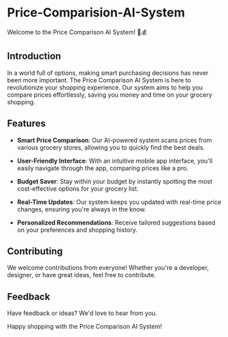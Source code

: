 # Price-Comparision-AI-System

Welcome to the Price Comparison AI System! 🛒💰

## Introduction

In a world full of options, making smart purchasing decisions has never been more important. The Price Comparison AI System is here to revolutionize your shopping experience. Our system aims to help you compare prices effortlessly, saving you money and time on your grocery shopping.

## Features

- **Smart Price Comparison**: Our AI-powered system scans prices from various grocery stores, allowing you to quickly find the best deals.

- **User-Friendly Interface**: With an intuitive mobile app interface, you'll easily navigate through the app, comparing prices like a pro.

- **Budget Saver**: Stay within your budget by instantly spotting the most cost-effective options for your grocery list.

- **Real-Time Updates**: Our system keeps you updated with real-time price changes, ensuring you're always in the know.

- **Personalized Recommendations**: Receive tailored suggestions based on your preferences and shopping history.

## Contributing

We welcome contributions from everyone! Whether you're a developer, designer, or have great ideas, feel free to contribute. 

## Feedback

Have feedback or ideas? We'd love to hear from you. 

Happy shopping with the Price Comparison AI System!
